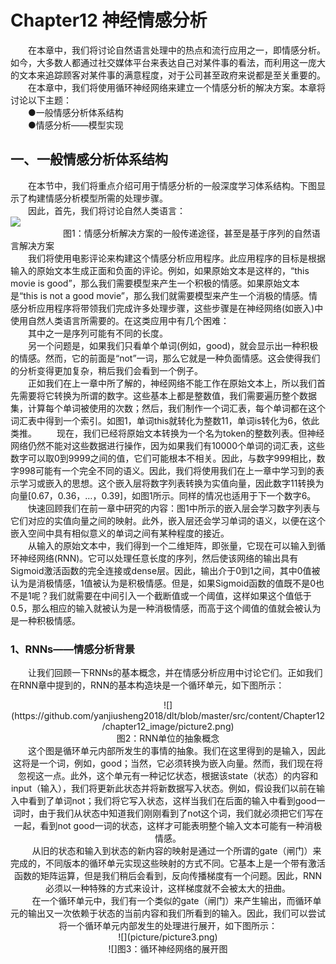 # Chapter12  神经情感分析
&emsp;&emsp;在本章中，我们将讨论自然语言处理中的热点和流行应用之一，即情感分析。如今，大多数人都通过社交媒体平台来表达自己对某件事的看法，而利用这一庞大的文本来追踪顾客对某件事的满意程度，对于公司甚至政府来说都是至关重要的。<br>
&emsp;&emsp;在本章中，我们将使用循环神经网络来建立一个情感分析的解决方案。本章将讨论以下主题：<br>
&emsp;&emsp;●一般情感分析体系结构<br>
&emsp;&emsp;●情感分析——模型实现<br>
## 一、一般情感分析体系结构
&emsp;&emsp;在本节中，我们将重点介绍可用于情感分析的一般深度学习体系结构。下图显示了构建情感分析模型所需的处理步骤。<br>
&emsp;&emsp;因此，首先，我们将讨论自然人类语言：<br>
![](https://github.com/yanjiusheng2018/dlt/blob/master/src/content/Chapter12/chapter12_image/picture1.png)<br>
&emsp;&emsp;&emsp;&emsp;&emsp;&emsp;图1：情感分析解决方案的一般传递途径，甚至是基于序列的自然语言解决方案<br>
&emsp;&emsp;我们将使用电影评论来构建这个情感分析应用程序。此应用程序的目标是根据输入的原始文本生成正面和负面的评论。例如，如果原始文本是这样的，“this movie is good”，那么我们需要模型来产生一个积极的情感。如果原始文本是“this is not a good movie”，那么我们就需要模型来产生一个消极的情感。情感分析应用程序将带领我们完成许多处理步骤，这些步骤是在神经网络(如嵌入)中使用自然人类语言所需要的。在这类应用中有几个困难：<br>
&emsp;&emsp;其中之一是序列可能有不同的长度。<br>
&emsp;&emsp;另一个问题是，如果我们只看单个单词(例如，good)，就会显示出一种积极的情感。然而，它的前面是“not”一词，那么它就是一种负面情感。这会使得我们的分析变得更加复杂，稍后我们会看到一个例子。<br>
&emsp;&emsp;正如我们在上一章中所了解的，神经网络不能工作在原始文本上，所以我们首先需要将它转换为所谓的数字。这些基本上都是整数值，我们需要遍历整个数据集，计算每个单词被使用的次数；然后，我们制作一个词汇表，每个单词都在这个词汇表中得到一个索引。如图1，单词this就转化为整数11，单词is转化为6，依此类推。
&emsp;&emsp;现在，我们已经将原始文本转换为一个名为token的整数列表。但神经网络仍然不能对这些数据进行操作，因为如果我们有10000个单词的词汇表，这些数字可以取0到9999之间的值，它们可能根本不相关。因此，与数字999相比，数字998可能有一个完全不同的语义。因此，我们将使用我们在上一章中学习到的表示学习或嵌入的思想。这个嵌入层将数字列表转换为实值向量，因此数字11转换为向量[0.67，0.36，…，0.39]，如图1所示。同样的情况也适用于下一个数字6。<br>
&emsp;&emsp;快速回顾我们在前一章中研究的内容：图1中所示的嵌入层会学习数字列表与它们对应的实值向量之间的映射。此外，嵌入层还会学习单词的语义，以便在这个嵌入空间中具有相似意义的单词之间有某种程度的接近。<br>
&emsp;&emsp;从输入的原始文本中，我们得到一个二维矩阵，即张量，它现在可以输入到循环神经网络(RNN)。它可以处理任意长度的序列，然后使该网络的输出具有Sigmoid激活函数的完全连接或dense层。因此，输出介于0到1之间，其中0值被认为是消极情感，1值被认为是积极情感。但是，如果Sigmoid函数的值既不是0也不是1呢？我们就需要在中间引入一个截断值或一个阈值，这样如果这个值低于0.5，那么相应的输入就被认为是一种消极情感，而高于这个阈值的值就会被认为是一种积极情感。<br>
### 1、RNNs——情感分析背景
&emsp;&emsp;让我们回顾一下RNNs的基本概念，并在情感分析应用中讨论它们。正如我们在RNN章中提到的，RNN的基本构造块是一个循环单元，如下图所示：<br>
<center>![](https://github.com/yanjiusheng2018/dlt/blob/master/src/content/Chapter12/chapter12_image/picture2.png)<br>
<center>图2：RNN单位的抽象概念<br>
&emsp;&emsp;这个图是循环单元内部所发生的事情的抽象。我们在这里得到的是输入，因此这将是一个词，例如，good；当然，它必须转换为嵌入向量。然而，我们现在将忽视这一点。此外，这个单元有一种记忆状态，根据该state（状态）的内容和input（输入），我们将更新此状态并将新数据写入状态。例如，假设我们以前在输入中看到了单词not；我们将它写入状态，这样当我们在后面的输入中看到good一词时，由于我们从状态中知道我们刚刚看到了not这个词，我们就必须把它们写在一起，看到not good一词的状态，这样才可能表明整个输入文本可能有一种消极情感。<br>
&emsp;&emsp;从旧的状态和输入到状态的新内容的映射是通过一个所谓的gate（闸门）来完成的，不同版本的循环单元实现这些映射的方式不同。它基本上是一个带有激活函数的矩阵运算，但是我们稍后会看到，反向传播梯度有一个问题。因此，RNN必须以一种特殊的方式来设计，这样梯度就不会被太大的扭曲。<br>
&emsp;&emsp;在一个循环单元中，我们有一个类似的gate（闸门）来产生输出，而循环单元的输出又一次依赖于状态的当前内容和我们所看到的输入。因此，我们可以尝试将一个循环单元内部发生的处理进行展开，如下图所示：<br>
<center>![](picture/picture3.png)<br>
<center>![]图3：循环神经网络的展开图<br>
